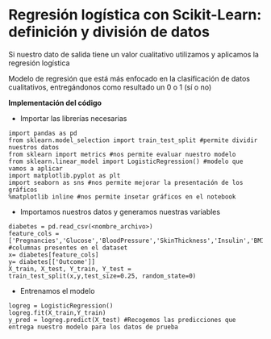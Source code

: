 # Regresión logística con Scikit-Learn: definición y división de datos

Si nuestro dato de salida tiene un valor cualitativo utilizamos y aplicamos la regresión logística


Modelo de regresión que está más enfocado en la clasificación de datos cualitativos, entregándonos como resultado un 0 o 1 (sí o no)

**Implementación del código**

-   Importar las librerías necesarias

```
import pandas as pd
from sklearn.model_selection import train_test_split #permite dividir nuestros datos
from sklearn import metrics #nos permite evaluar nuestro modelo
from sklearn.linear_model import LogisticRegression() #modelo que vamos a aplicar
import matplotlib.pyplot as plt
import seaborn as sns #nos permite mejorar la presentación de los gráficos
%matplotlib inline #nos permite insetar gráficos en el notebook
```

-   Importamos nuestros datos y generamos nuestras variables

```
diabetes = pd.read_csv(<nombre_archivo>)
feature_cols = ['Pregnancies','Glucose','BloodPressure','SkinThickness','Insulin','BMI','DiabetesPedigreeFunction','Age'] #columnas presentes en el dataset
x= diabetes[feature_cols]
y= diabetes[['Outcome']]
X_train, X_test, Y_train, Y_test = train_test_split(x,y,test_size=0.25, random_state=0)
```

-   Entrenamos el modelo

```
logreg = LogisticRegression()
logreg.fit(X_train,Y_train)
y_pred = logreg.predict(X_test) #Recogemos las predicciones que entrega nuestro modelo para los datos de prueba
```